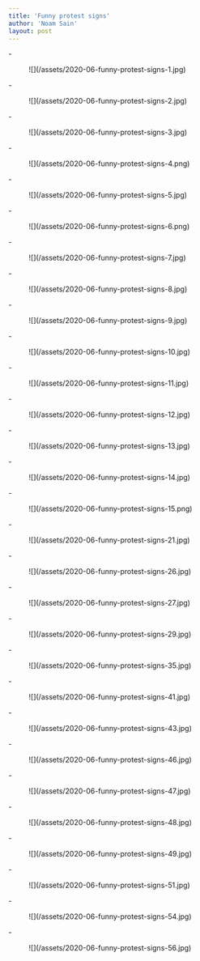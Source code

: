 ```yaml
---
title: 'Funny protest signs'
author: 'Noam Sain'
layout: post
---
```


<div class="wp-block-jetpack-slideshow aligncenter" data-effect="slide"><div class="wp-block-jetpack-slideshow_container swiper-container">- <figure>![](/assets/2020-06-funny-protest-signs-1.jpg)</figure>
- <figure>![](/assets/2020-06-funny-protest-signs-2.jpg)</figure>
- <figure>![](/assets/2020-06-funny-protest-signs-3.jpg)</figure>
- <figure>![](/assets/2020-06-funny-protest-signs-4.png)</figure>
- <figure>![](/assets/2020-06-funny-protest-signs-5.jpg)</figure>
- <figure>![](/assets/2020-06-funny-protest-signs-6.png)</figure>
- <figure>![](/assets/2020-06-funny-protest-signs-7.jpg)</figure>
- <figure>![](/assets/2020-06-funny-protest-signs-8.jpg)</figure>
- <figure>![](/assets/2020-06-funny-protest-signs-9.jpg)</figure>
- <figure>![](/assets/2020-06-funny-protest-signs-10.jpg)</figure>
- <figure>![](/assets/2020-06-funny-protest-signs-11.jpg)</figure>
- <figure>![](/assets/2020-06-funny-protest-signs-12.jpg)</figure>
- <figure>![](/assets/2020-06-funny-protest-signs-13.jpg)</figure>
- <figure>![](/assets/2020-06-funny-protest-signs-14.jpg)</figure>
- <figure>![](/assets/2020-06-funny-protest-signs-15.png)</figure>
- <figure>![](/assets/2020-06-funny-protest-signs-21.jpg)</figure>
- <figure>![](/assets/2020-06-funny-protest-signs-26.jpg)</figure>
- <figure>![](/assets/2020-06-funny-protest-signs-27.jpg)</figure>
- <figure>![](/assets/2020-06-funny-protest-signs-29.jpg)</figure>
- <figure>![](/assets/2020-06-funny-protest-signs-35.jpg)</figure>
- <figure>![](/assets/2020-06-funny-protest-signs-41.jpg)</figure>
- <figure>![](/assets/2020-06-funny-protest-signs-43.jpg)</figure>
- <figure>![](/assets/2020-06-funny-protest-signs-46.jpg)</figure>
- <figure>![](/assets/2020-06-funny-protest-signs-47.jpg)</figure>
- <figure>![](/assets/2020-06-funny-protest-signs-48.jpg)</figure>
- <figure>![](/assets/2020-06-funny-protest-signs-49.jpg)</figure>
- <figure>![](/assets/2020-06-funny-protest-signs-51.jpg)</figure>
- <figure>![](/assets/2020-06-funny-protest-signs-54.jpg)</figure>
- <figure>![](/assets/2020-06-funny-protest-signs-56.jpg)</figure>

<a class="wp-block-jetpack-slideshow_button-prev swiper-button-prev swiper-button-white" role="button"></a><a class="wp-block-jetpack-slideshow_button-next swiper-button-next swiper-button-white" role="button"></a><a aria-label="Pause Slideshow" class="wp-block-jetpack-slideshow_button-pause" role="button"></a><div class="wp-block-jetpack-slideshow_pagination swiper-pagination swiper-pagination-white"></div></div></div>